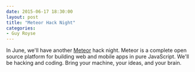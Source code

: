 ```yaml
---
date: 2015-06-17 18:30:00
layout: post
title: "Meteor Hack Night"
categories:
- Guy Royse
---
```


In June, we'll have another [Meteor](https://www.meteor.com/) hack night. Meteor is a complete open source platform for building web and mobile apps in pure JavaScript. We'll be hacking and coding. Bring your machine, your ideas, and your brain.